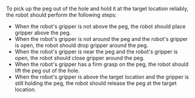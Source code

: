 To pick up the peg out of the hole and hold it at the target location reliably, the robot should perform the following steps:
- When the robot's gripper is not above the peg, the robot should place gripper above the peg.
- When the robot's gripper is not around the peg and the robot's gripper is open, the robot should drop gripper around the peg.
- When the robot's gripper is near the peg and the robot's gripper is open, the robot should close gripper around the peg.
- When the robot's gripper has a firm grasp on the peg, the robot should lift the peg out of the hole.
- When the robot's gripper is above the target location and the gripper is still holding the peg, the robot should release the peg at the target location.